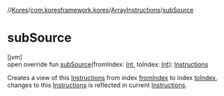 //[Kores](../../../index.md)/[com.koresframework.kores](../index.md)/[ArrayInstructions](index.md)/[subSource](sub-source.md)

# subSource

[jvm]\
open override fun [subSource](sub-source.md)(fromIndex: [Int](https://kotlinlang.org/api/latest/jvm/stdlib/kotlin/-int/index.html), toIndex: [Int](https://kotlinlang.org/api/latest/jvm/stdlib/kotlin/-int/index.html)): [Instructions](../-instructions/index.md)

Creates a view of this [Instructions](../-instructions/index.md) from index [fromIndex](sub-source.md) to index [toIndex](sub-source.md), changes to this [Instructions](../-instructions/index.md) is reflected in current [Instructions](../-instructions/index.md).
